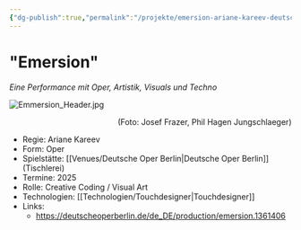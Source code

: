 ```yaml
---
{"dg-publish":true,"permalink":"/projekte/emersion-ariane-kareev-deutsche-oper-berlin/"}
---
```


# "Emersion"

*Eine Performance mit Oper, Artistik, Visuals und Techno*

![Emmersion_Header.jpg](/img/user/Attachments/Emmersion_Header.jpg)
<div style="text-align: right;">(Foto:  Josef Frazer, Phil Hagen Jungschlaeger)</div>

- Regie: Ariane Kareev
- Form: Oper
- Spielstätte: [[Venues/Deutsche Oper Berlin\|Deutsche Oper Berlin]] (Tischlerei)
- Termine: 2025
- Rolle: Creative Coding / Visual Art
- Technologien: [[Technologien/Touchdesigner\|Touchdesigner]]
- Links: 
	- https://deutscheoperberlin.de/de_DE/production/emersion.1361406


